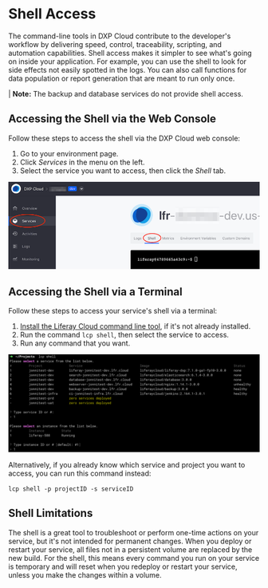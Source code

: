 # Shell Access

The command-line tools in DXP Cloud contribute to the developer's workflow by 
delivering speed, control, traceability, scripting, and automation capabilities. 
Shell access makes it simpler to see what's going on inside your application. 
For example, you can use the shell to look for side effects not easily spotted 
in the logs. You can also call functions for data population or report 
generation that are meant to run only once. 

| **Note:** The backup and database services do not provide shell access. 

## Accessing the Shell via the Web Console

Follow these steps to access the shell via the DXP Cloud web console: 

1. Go to your environment page. 
1. Click *Services* in the menu on the left. 
1. Select the service you want to access, then click the *Shell* tab. 

![Figure 1: Access the shell via DXP Cloud's web console.](./shell-access/images/01.png)

## Accessing the Shell via a Terminal

Follow these steps to access your service's shell via a terminal: 

1. [Install the Liferay Cloud command line tool](/docs/-/knowledge_base/dxp-cloud/command-line-tool), 
    if it's not already installed. 
1. Run the command `lcp shell`, then select the service to access. 
1. Run any command that you want. 

![Figure 2: Access the shell via the command line.](./shell-access/images/02.png)

Alternatively, if you already know which service and project you want to access, 
you can run this command instead: 

```shell
lcp shell -p projectID -s serviceID
```

## Shell Limitations

The shell is a great tool to troubleshoot or perform one-time actions on your 
service, but it's not intended for permanent changes. When you deploy or restart 
your service, all files not in a persistent volume are replaced by the new 
build. For the shell, this means every command you run on your service is 
temporary and will reset when you redeploy or restart your service, unless you 
make the changes within a volume. 
